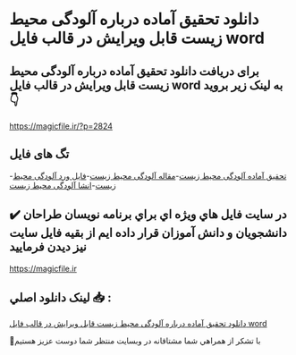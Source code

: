 # دانلود تحقیق آماده درباره آلودگی محیط زیست قابل ویرایش در قالب فایل word

## برای دریافت دانلود تحقیق آماده درباره آلودگی محیط زیست قابل ویرایش در قالب فایل word به لینک زیر بروید 👇

https://magicfile.ir/?p=2824

## تگ های فایل

-[تحقیق آماده آلودگی محيط زيست](https://magicfile.ir/product/%d8%aa%d8%ad%d9%82%d9%8a%d9%82-%d8%a2%d9%85%d8%a7%d8%af%d9%87-%d8%a2%d9%84%d9%88%d8%af%da%af%db%8c-%d9%85%d8%ad%d9%8a%d8%b7-%d8%b2%d9%8a%d8%b3%d8%aa-word/)-[مقاله آلودگی محيط زيست](https://magicfile.ir/product/%d8%aa%d8%ad%d9%82%d9%8a%d9%82-%d8%a2%d9%85%d8%a7%d8%af%d9%87-%d8%a2%d9%84%d9%88%d8%af%da%af%db%8c-%d9%85%d8%ad%d9%8a%d8%b7-%d8%b2%d9%8a%d8%b3%d8%aa-word/)-[فایل ورد آلودگی محيط زيست](https://magicfile.ir/product/%d8%aa%d8%ad%d9%82%d9%8a%d9%82-%d8%a2%d9%85%d8%a7%d8%af%d9%87-%d8%a2%d9%84%d9%88%d8%af%da%af%db%8c-%d9%85%d8%ad%d9%8a%d8%b7-%d8%b2%d9%8a%d8%b3%d8%aa-word/)-[انشا آلودگی محيط زيست](https://magicfile.ir/product/%d8%aa%d8%ad%d9%82%d9%8a%d9%82-%d8%a2%d9%85%d8%a7%d8%af%d9%87-%d8%a2%d9%84%d9%88%d8%af%da%af%db%8c-%d9%85%d8%ad%d9%8a%d8%b7-%d8%b2%d9%8a%d8%b3%d8%aa-word/)

## ✔️ در سايت فايل هاي ويژه اي براي برنامه نويسان طراحان دانشجويان و دانش آموزان قرار داده ايم از بقيه فايل سايت نيز ديدن فرماييد

https://magicfile.ir


## لينک دانلود اصلي 📥 :

[دانلود تحقیق آماده درباره آلودگی محیط زیست قابل ویرایش در قالب فایل word](https://magicfile.ir/product/%d8%aa%d8%ad%d9%82%d9%8a%d9%82-%d8%a2%d9%85%d8%a7%d8%af%d9%87-%d8%a2%d9%84%d9%88%d8%af%da%af%db%8c-%d9%85%d8%ad%d9%8a%d8%b7-%d8%b2%d9%8a%d8%b3%d8%aa-word/) 


🙏با تشکر از همراهي شما مشتاقانه در وبسایت منتظر شما دوست عزیز هستیم

